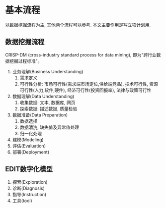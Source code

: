 # 基本流程

以数据挖掘流程为主, 其他两个流程可以参考. 本文主要作用是写立项计划用.


## 数据挖掘流程
CRISP-DM (cross-industry standard process for data mining), 即为"跨行业数据挖掘过程标准"。

1. 业务理解(Business Understanding)
    1. 需求定义
    2. 可行性分析: 市场可行性(需求端市场定位,供给端竞品), 技术可行性, 资源可行性(人力,软件,硬件), 经济可行性(投资回报率), 法律与政策可行性
2. 数据理解(Data Understanding)
    1. 收集数据: 文本, 数据库, 网页
    2. 探索数据: 描述数据, 质量检验
3. 数据准备(Data Preparation)
    1. 数据选择
    2. 数据清洗, 缺失值及异常值处理
    3. 归一化处理
4. 建模(Modeling)
5. 评估(Evaluation)
6. 部署(Deployment)

## EDIT数字化模型

1. 探索(Exploration)
2. 诊断(Diagnosis)
3. 指导(Instruction)
4. 工具(tool)

